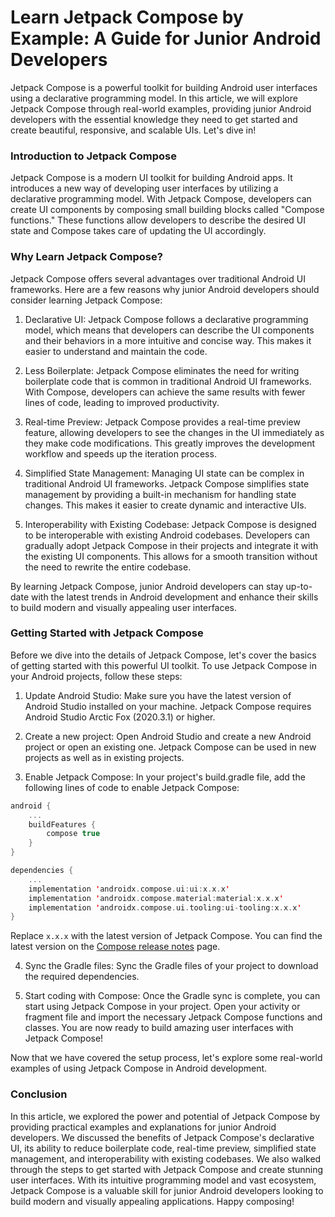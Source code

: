 # Learn Jetpack Compose by Example: A Guide for Junior Android Developers

Jetpack Compose is a powerful toolkit for building Android user interfaces using a declarative programming model. In
this article, we will explore Jetpack Compose through real-world examples, providing junior Android developers with the
essential knowledge they need to get started and create beautiful, responsive, and scalable UIs. Let's dive in!

### Introduction to Jetpack Compose

Jetpack Compose is a modern UI toolkit for building Android apps. It introduces a new way of developing user interfaces
by utilizing a declarative programming model. With Jetpack Compose, developers can create UI components by composing
small building blocks called "Compose functions." These functions allow developers to describe the desired UI state and
Compose takes care of updating the UI accordingly.

### Why Learn Jetpack Compose?

Jetpack Compose offers several advantages over traditional Android UI frameworks. Here are a few reasons why junior
Android developers should consider learning Jetpack Compose:

1. Declarative UI: Jetpack Compose follows a declarative programming model, which means that developers can describe the
   UI components and their behaviors in a more intuitive and concise way. This makes it easier to understand and
   maintain the code.

2. Less Boilerplate: Jetpack Compose eliminates the need for writing boilerplate code that is common in traditional
   Android UI frameworks. With Compose, developers can achieve the same results with fewer lines of code, leading to
   improved productivity.

3. Real-time Preview: Jetpack Compose provides a real-time preview feature, allowing developers to see the changes in
   the UI immediately as they make code modifications. This greatly improves the development workflow and speeds up the
   iteration process.

4. Simplified State Management: Managing UI state can be complex in traditional Android UI frameworks. Jetpack Compose
   simplifies state management by providing a built-in mechanism for handling state changes. This makes it easier to
   create dynamic and interactive UIs.

5. Interoperability with Existing Codebase: Jetpack Compose is designed to be interoperable with existing Android
   codebases. Developers can gradually adopt Jetpack Compose in their projects and integrate it with the existing UI
   components. This allows for a smooth transition without the need to rewrite the entire codebase.

By learning Jetpack Compose, junior Android developers can stay up-to-date with the latest trends in Android development
and enhance their skills to build modern and visually appealing user interfaces.

### Getting Started with Jetpack Compose

Before we dive into the details of Jetpack Compose, let's cover the basics of getting started with this powerful UI
toolkit. To use Jetpack Compose in your Android projects, follow these steps:

1. Update Android Studio: Make sure you have the latest version of Android Studio installed on your machine. Jetpack
   Compose requires Android Studio Arctic Fox (2020.3.1) or higher.

2. Create a new project: Open Android Studio and create a new Android project or open an existing one. Jetpack Compose
   can be used in new projects as well as in existing projects.

3. Enable Jetpack Compose: In your project's build.gradle file, add the following lines of code to enable Jetpack
   Compose:

```kotlin
android {
    ...
    buildFeatures {
        compose true
    }
}

dependencies {
    ...
    implementation 'androidx.compose.ui:ui:x.x.x'
    implementation 'androidx.compose.material:material:x.x.x'
    implementation 'androidx.compose.ui.tooling:ui-tooling:x.x.x'
}
```

Replace `x.x.x` with the latest version of Jetpack Compose. You can find the latest version on
the [Compose release notes](https://developer.android.com/jetpack/androidx/releases/compose) page.

4. Sync the Gradle files: Sync the Gradle files of your project to download the required dependencies.

5. Start coding with Compose: Once the Gradle sync is complete, you can start using Jetpack Compose in your project.
   Open your activity or fragment file and import the necessary Jetpack Compose functions and classes. You are now ready
   to build amazing user interfaces with Jetpack Compose!

Now that we have covered the setup process, let's explore some real-world examples of using Jetpack Compose in Android
development.

### Conclusion

In this article, we explored the power and potential of Jetpack Compose by providing practical examples and explanations
for junior Android developers. We discussed the benefits of Jetpack Compose's declarative UI, its ability to reduce
boilerplate code, real-time preview, simplified state management, and interoperability with existing codebases. We also
walked through the steps to get started with Jetpack Compose and create stunning user interfaces. With its intuitive
programming model and vast ecosystem, Jetpack Compose is a valuable skill for junior Android developers looking to build
modern and visually appealing applications. Happy composing!
